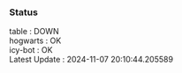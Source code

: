 ### Status


table : DOWN  
hogwarts : OK  
icy-bot : OK  
Latest Update : 2024-11-07 20:10:44.205589
